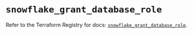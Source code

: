 # `snowflake_grant_database_role`

Refer to the Terraform Registry for docs: [`snowflake_grant_database_role`](https://registry.terraform.io/providers/snowflake-labs/snowflake/1.0.2/docs/resources/grant_database_role).
